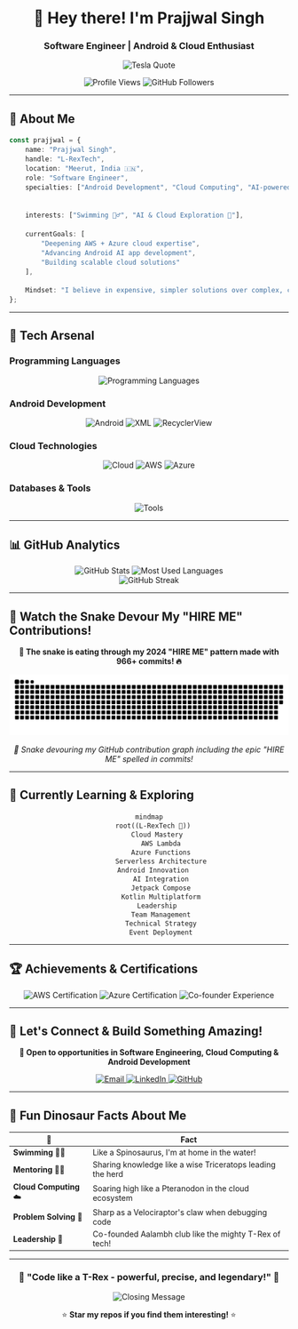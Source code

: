 <div align="center">

# 🦖 Hey there! I'm Prajjwal Singh 
### Software Engineer | Android & Cloud Enthusiast

<img src="https://readme-typing-svg.herokuapp.com?font=Fira+Code&size=18&duration=2000&pause=1000&color=00F7FF&background=000000&center=true&vCenter=true&width=600&lines=%22The+present+is+theirs%3B+the+future%2C;for+which+I+really+worked%2C+is+mine.%22;%E2%80%95+Nikola+Tesla" alt="Tesla Quote" />

<p>
  <img src="https://komarev.com/ghpvc/?username=L-RexTech&label=Profile%20Views&color=00f7ff&style=flat" alt="Profile Views" />
  <img src="https://img.shields.io/github/followers/L-RexTech?label=Followers&style=social" alt="GitHub Followers" />
</p>

</div>

---

## 🦕 About Me

```typescript
const prajjwal = {
    name: "Prajjwal Singh",
    handle: "L-RexTech",
    location: "Meerut, India 🇮🇳",
    role: "Software Engineer",
    specialties: ["Android Development", "Cloud Computing", "AI-powered Apps"],
    
    
    interests: ["Swimming 🏊‍♂️", "AI & Cloud Exploration 🚀"],
    
    currentGoals: [
        "Deepening AWS + Azure cloud expertise",
        "Advancing Android AI app development",
        "Building scalable cloud solutions"
    ],
    
    Mindset: "I believe in expensive, simpler solutions over complex, cheaper ones—because in the end, simplicity pays off.🎯"
};
```

---

## 🚀 Tech Arsenal

### **Programming Languages**
<p align="center">
  <img src="https://skillicons.dev/icons?i=kotlin,java,python,cpp" alt="Programming Languages" />
</p>

### **Android Development**
<p align="center">
  <img src="https://skillicons.dev/icons?i=androidstudio,gradle,firebase" alt="Android" />
  <img src="https://img.shields.io/badge/XML-FF6600?style=for-the-badge&logo=xml&logoColor=white" alt="XML" />
  <img src="https://img.shields.io/badge/RecyclerView-3DDC84?style=for-the-badge&logo=android&logoColor=white" alt="RecyclerView" />
</p>

### **Cloud Technologies**
<p align="center">
  <img src="https://skillicons.dev/icons?i=aws,azure" alt="Cloud" />
  <img src="https://img.shields.io/badge/AWS_Certified-FF9900?style=for-the-badge&logo=amazon-aws&logoColor=white" alt="AWS" />
  <img src="https://img.shields.io/badge/Azure_AZ--500-0078D4?style=for-the-badge&logo=microsoft-azure&logoColor=white" alt="Azure" />
</p>

### **Databases & Tools**
<p align="center">
  <img src="https://skillicons.dev/icons?i=mongodb,mysql,git,github,vscode" alt="Tools" />
</p>

---

## 📊 GitHub Analytics

<div align="center">
  <img height="180em" src="https://github-readme-stats.vercel.app/api?username=L-RexTech&show_icons=true&theme=tokyonight&include_all_commits=true&count_private=true&bg_color=0d1117&title_color=00f7ff&text_color=c9d1d9&icon_color=00f7ff&border_color=30363d" alt="GitHub Stats" />
  <img height="180em" src="https://github-readme-stats.vercel.app/api/top-langs/?username=L-RexTech&layout=compact&theme=tokyonight&bg_color=0d1117&title_color=00f7ff&text_color=c9d1d9&border_color=30363d" alt="Most Used Languages" />
</div>

<div align="center">
  <img src="https://github-readme-streak-stats.herokuapp.com?user=L-RexTech&theme=tokyonight&background=0D1117&border=30363D&stroke=00F7FF&ring=00F7FF&fire=FF6B6B&currStreakNum=C9D1D9&sideNums=C9D1D9&currStreakLabel=00F7FF&sideLabels=C9D1D9&dates=8B949E" alt="GitHub Streak" />
</div>

---

## 🐍 Watch the Snake Devour My "HIRE ME" Contributions!

<div align="center">
  
**🦖 The snake is eating through my 2024 "HIRE ME" pattern made with 966+ commits! 🔥**
  
  <picture>
    <source media="(prefers-color-scheme: dark)" srcset="https://raw.githubusercontent.com/L-RexTech/L-RexTech/output/github-contribution-grid-snake-dark.svg">
    <source media="(prefers-color-scheme: light)" srcset="https://raw.githubusercontent.com/L-RexTech/L-RexTech/output/github-contribution-grid-snake.svg">
    <img alt="github contribution grid snake animation" src="https://raw.githubusercontent.com/L-RexTech/L-RexTech/output/github-contribution-grid-snake.svg">
  </picture>
  
  <p><em>🎯 Snake devouring my GitHub contribution graph including the epic "HIRE ME" spelled in commits!</em></p>
</div>

---

## 🎯 Currently Learning & Exploring

<div align="center">

```mermaid
mindmap
  root((L-RexTech 🦖))
    Cloud Mastery
      AWS Lambda
      Azure Functions
      Serverless Architecture
    Android Innovation  
      AI Integration
      Jetpack Compose
      Kotlin Multiplatform
    Leadership
      Team Management
      Technical Strategy
      Event Deployment
```

</div>

---

## 🏆 Achievements & Certifications

<div align="center">
  <img src="https://img.shields.io/badge/AWS-Cloud_Practitioner-FF9900?style=for-the-badge&logo=amazon-aws&logoColor=white" alt="AWS Certification" />
  <img src="https://img.shields.io/badge/Azure-AZ--500_Security-0078D4?style=for-the-badge&logo=microsoft-azure&logoColor=white" alt="Azure Certification" />
  <img src="https://img.shields.io/badge/Experience-Co--founder_of_Aalambh-00F7FF?style=for-the-badge&logo=crown&logoColor=white" alt="Co-founder Experience" />
</div>

---

## 🤝 Let's Connect & Build Something Amazing!

<div align="center">
  
**🚀 Open to opportunities in Software Engineering, Cloud Computing & Android Development**

<p>
  <a href="mailto:your.email@example.com">
    <img src="https://img.shields.io/badge/Email-D14836?style=for-the-badge&logo=gmail&logoColor=white" alt="Email" />
  </a>
  <a href="https://linkedin.com/in/your-linkedin">
    <img src="https://img.shields.io/badge/LinkedIn-0077B5?style=for-the-badge&logo=linkedin&logoColor=white" alt="LinkedIn" />
  </a>
  <a href="https://github.com/L-RexTech">
    <img src="https://img.shields.io/badge/GitHub-100000?style=for-the-badge&logo=github&logoColor=white" alt="GitHub" />
  </a>
</p>

</div>

---

## 🦴 Fun Dinosaur Facts About Me

<div align="center">

| 🦖 | Fact |
|---|---|
| **Swimming** 🏊‍♂️ | Like a Spinosaurus, I'm at home in the water! |
| **Mentoring** 👨‍🏫 | Sharing knowledge like a wise Triceratops leading the herd |
| **Cloud Computing** ☁️ | Soaring high like a Pteranodon in the cloud ecosystem |
| **Problem Solving** 🧩 | Sharp as a Velociraptor's claw when debugging code |
| **Leadership** 👑 | Co-founded Aalambh club like the mighty T-Rex of tech! |

</div>

---

<div align="center">
  
### 🌟 "Code like a T-Rex - powerful, precise, and legendary!" 🦖

<img src="https://readme-typing-svg.herokuapp.com?font=Fira+Code&size=16&duration=3000&pause=1000&color=00F7FF&center=true&vCenter=true&width=500&lines=Thanks+for+visiting+my+profile!;Let's+build+the+future+together!;L-RexTech+%F0%9F%A6%96+Always+coding!" alt="Closing Message" />

⭐ **Star my repos if you find them interesting!** ⭐

</div>
